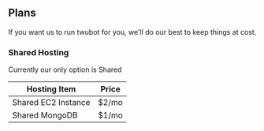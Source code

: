 ## Plans
If you want us to run twubot for you, we'll do our best to keep things at cost.

### Shared Hosting
Currently our only option is Shared

Hosting Item | Price
-------------|------
Shared EC2 Instance | $2/mo
Shared MongoDB | $1/mo
